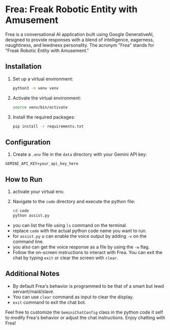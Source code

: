 # Frea: Freak Robotic Entity with Amusement

Frea is a conversational AI application built using Google GenerativeAI, designed to provide responses with a blend of intelligence, eagerness, naughtiness, and lewdness personality. The acronym "Frea" stands for "Freak Robotic Entity with Amusement."

## Installation

1. Set up a virtual environment:

    ```bash
    python3 -m venv venv
    ```

2. Activate the virtual environment:

    ```bash
    source venv/bin/activate
    ```

3. Install the required packages:

    ```bash
    pip install -r requirements.txt
    ```

## Configuration

1. Create a `.env` file in the `data` directory with your Gemini API key:

```env
GEMINI_API_KEY=your_api_key_here
```

## How to Run

1. activate your virtual env.

2. Navigate to the `code` directory and execute the python file:

    ```bash
    cd code
    python assist.py
    ```

- you can list the file using `ls` command on the terminal.
- replace `code` with the actual python code name you want to run.
- for `assist.py` u can enable the voice output by adding `-v` on the command line.
- you also can get the voice response as a file by using the `-w` flag.
- Follow the on-screen instructions to interact with Frea. You can exit the chat by typing `exit` or clear the screen with `clear`.

## Additional Notes

- By default Frea's behavior is programmed to be that of a smart but lewd servant/maid/slave.
- You can use `clear` command as input to clear the display.
- `exit` command to exit the chat bot.

Feel free to customize the `GeminiChatConfig` class in the python code it self to modify Frea's behavior or adjust the chat instructions. Enjoy chatting with Frea!
